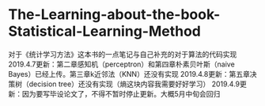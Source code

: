 # The-Learning-about-the-book-Statistical-Learning-Method
对于《统计学习方法》这本书的一点笔记与自己补充的对于算法的代码实现
2019.4.7更新：第二章感知机（perceptron）和第四章朴素贝叶斯（naive Bayes）已经上传。第三章k近邻法（KNN）还没有实现
2019.4.8更新：第五章决策树（decision tree）还没有实现（熵这块内容我需要好好学习）
2019.4.9更新：因为要写毕设论文了，不得不暂时停止更新。大概5月中旬会回归
